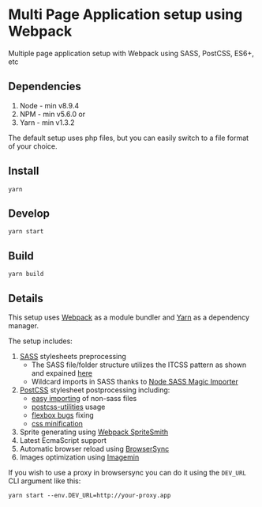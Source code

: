 # Multi Page Application setup using Webpack

Multiple page application setup with Webpack using SASS, PostCSS, ES6+, etc

## Dependencies

1. Node - min v8.9.4
2. NPM - min v5.6.0
   or
3. Yarn - min v1.3.2

The default setup uses php files, but you can easily switch to a file format of your choice.

## Install

`yarn`

## Develop

`yarn start`

## Build

`yarn build`

## Details

This setup uses [Webpack](https://webpack.js.org/) as a module bundler and [Yarn](https://yarnpkg.com/en/) as a dependency manager.

The setup includes:

1. [SASS](http://sass-lang.com/) stylesheets preprocessing
    * The SASS file/folder structure utilizes the ITCSS pattern as shown and expained [here](https://www.xfive.co/blog/itcss-scalable-maintainable-css-architecture/)
    * Wildcard imports in SASS thanks to [Node SASS Magic Importer](https://github.com/maoberlehner/node-sass-magic-importer)
2. [PostCSS](https://github.com/postcss/postcss) stylesheet postprocessing including:
    * [easy importing](https://github.com/TrySound/postcss-easy-import) of non-sass files
    * [postcss-utilities](https://github.com/ismamz/postcss-utilities) usage
    * [flexbox bugs](https://github.com/luisrudge/postcss-flexbugs-fixes) fixing
    * [css minification](http://cssnano.co/)
3. Sprite generating using [Webpack SpriteSmith](https://github.com/mixtur/webpack-spritesmith)
4. Latest EcmaScript support
5. Automatic browser reload using [BrowserSync](https://browsersync.io/)
6. Images optimization using [Imagemin](https://github.com/Klathmon/imagemin-webpack-plugin)

If you wish to use a proxy in browsersync you can do it using the `DEV_URL` CLI argument like this:

```
yarn start --env.DEV_URL=http://your-proxy.app
```
